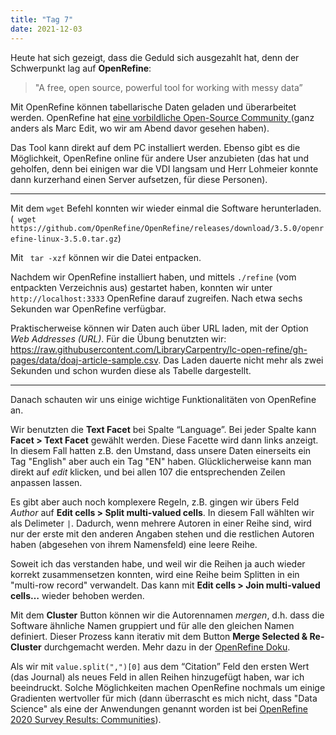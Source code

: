 ```yaml
---
title: "Tag 7"
date: 2021-12-03
---
```


Heute hat sich gezeigt, dass die Geduld sich ausgezahlt hat, denn der Schwerpunkt lag auf **OpenRefine**:

>  "A free, open source, powerful tool for working with messy data”

Mit OpenRefine können tabellarische Daten geladen und überarbeitet werden. OpenRefine hat [eine vorbildliche Open-Source Community ](https://github.com/OpenRefine/OpenRefine/graphs/contributors) (ganz anders als Marc Edit, wo wir am Abend davor gesehen haben).

Das Tool kann direkt auf dem PC installiert werden. Ebenso gibt es die Möglichkeit, OpenRefine online für andere User anzubieten (das hat und geholfen, denn bei einigen war die VDI langsam und Herr Lohmeier konnte dann kurzerhand einen Server aufsetzen, für diese Personen).

---

Mit dem ```wget``` Befehl konnten wir wieder einmal die Software herunterladen. (``` wget https://github.com/OpenRefine/OpenRefine/releases/download/3.5.0/openrefine-linux-3.5.0.tar.gz```)
    
Mit ``` tar -xzf``` können wir die Datei entpacken. 

Nachdem wir OpenRefine installiert haben, und mittels ```./refine``` (vom entpackten Verzeichnis aus) gestartet haben, konnten wir unter ```http://localhost:3333``` OpenRefine darauf zugreifen. Nach etwa sechs Sekunden war OpenRefine verfügbar.

Praktischerweise können wir Daten auch über URL laden, mit der Option *Web Addresses (URL)*. Für die Übung benutzten wir: https://raw.githubusercontent.com/LibraryCarpentry/lc-open-refine/gh-pages/data/doaj-article-sample.csv. Das Laden dauerte nicht mehr als zwei Sekunden und schon wurden diese als Tabelle dargestellt.

---

Danach schauten wir uns einige wichtige Funktionalitäten von OpenRefine an. 

Wir benutzten die **Text Facet** bei Spalte “Language”. Bei jeder Spalte kann **Facet > Text Facet** gewählt werden. Diese Facette wird dann links anzeigt. In diesem Fall hatten z.B. den Umstand, dass unsere Daten einerseits ein Tag "English" aber auch ein Tag "EN" haben. Glücklicherweise kann man direkt auf *edit* klicken, und bei allen 107 die entsprechenden Zeilen anpassen lassen.

Es gibt aber auch noch komplexere Regeln, z.B. gingen wir übers Feld *Author* auf **Edit cells > Split multi-valued cells**. In diesem Fall wählten wir als Delimeter ```|```. Dadurch, wenn mehrere Autoren in einer Reihe sind, wird nur der erste mit den anderen Angaben stehen und die restlichen Autoren haben (abgesehen von ihrem Namensfeld) eine leere Reihe.

Soweit ich das verstanden habe, und weil wir die Reihen ja auch wieder korrekt zusammensetzen konnten, wird eine Reihe beim Splitten in ein "multi-row record" verwandelt. Das kann mit **Edit cells > Join multi-valued cells…** wieder behoben werden.

Mit dem **Cluster** Button können wir die Autorennamen *mergen*, d.h. dass die Software ähnliche Namen gruppiert und für alle den gleichen Namen definiert. Dieser Prozess kann iterativ mit dem Button **Merge Selected & Re-Cluster** durchgemacht werden. Mehr dazu in der [OpenRefine Doku](https://docs.openrefine.org/manual/cellediting#cluster-and-edit).

Als wir mit ```value.split(",")[0]``` aus dem “Citation” Feld den ersten Wert (das Journal) als neues Feld in allen Reihen hinzugefügt haben, war ich beeindruckt. Solche Möglichkeiten machen OpenRefine nochmals um einige Gradienten wertvoller für mich (dann überrascht es mich nicht, dass "Data Science" als eine der Anwendungen genannt worden ist bei [OpenRefine 2020 Survey Results: Communities](https://raw.githubusercontent.com/OpenRefine/openrefine.github.com/master/images/2020survey/1.png)).
